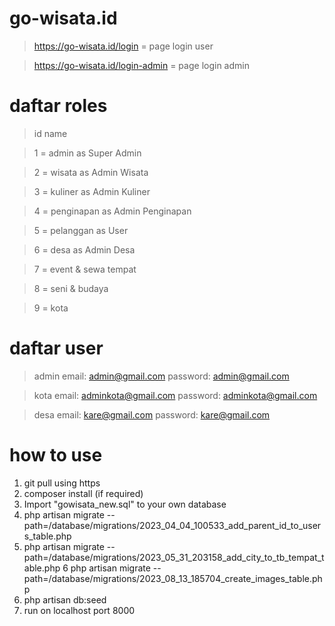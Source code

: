 # go-wisata.id

> https://go-wisata.id/login = page login user 

> https://go-wisata.id/login-admin = page login admin


# daftar roles 
> id  name

> 1 = admin 	as Super Admin

> 2 = wisata 	as Admin Wisata

> 3 = kuliner as Admin Kuliner

> 4 = penginapan as Admin Penginapan

> 5 = pelanggan as User	

> 6 = desa 	  as Admin Desa

> 7 = event & sewa tempat 	

> 8 = seni & budaya 

> 9 = kota

# daftar user
> admin
email: admin@gmail.com
password: admin@gmail.com

> kota
email: adminkota@gmail.com
password: adminkota@gmail.com

> desa
email: kare@gmail.com
password: kare@gmail.com


# how to use 
1. git pull using https
2. composer  install (if required)
3. Import "gowisata_new.sql" to your own database
4. php artisan migrate --path=/database/migrations/2023_04_04_100533_add_parent_id_to_users_table.php
5. php artisan migrate --path=/database/migrations/2023_05_31_203158_add_city_to_tb_tempat_table.php
6  php artisan migrate --path=/database/migrations/2023_08_13_185704_create_images_table.php
7. php artisan db:seed
8. run on localhost port 8000










